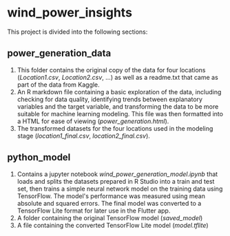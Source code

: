 # wind_power_insights

This project is divided into the following sections:

## power_generation_data

1. This folder contains the original copy of the data for four locations (*Location1.csv*, *Location2.csv*, ...) as well as a readme.txt that came as part of the data from Kaggle.
2. An R markdown file containing a basic exploration of the data, including checking for data quality, identifying trends between explanatory variables and the target variable, and transforming the data to be more suitable for machine learning modeling. This file was then formatted into a HTML for ease of viewing (*power_generation.html*).
3. The transformed datasets for the four locations used in the modeling stage (*location1_final.csv*, *location2_final.csv*).

## python_model

1. Contains a jupyter notebook *wind_power_generation_model.ipynb* that loads and splits the datasets prepared in R Studio into a train and test set, then trains a simple neural network model on the training data using TensorFlow. The model's performance was measured using mean absolute and squared errors. The final model was converted to a TensorFlow Lite format for later use in the Flutter app.
2. A folder containing the original TensorFlow model (*saved_model*)
3. A file containing the converted TensorFlow Lite model (*model.tflite*)
   
